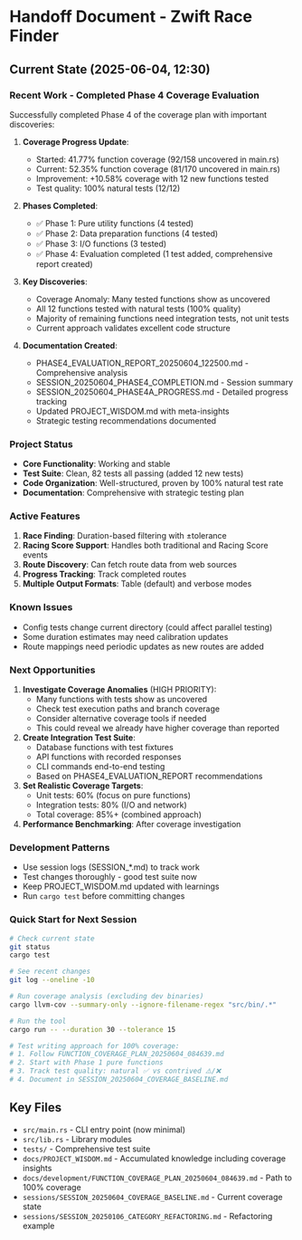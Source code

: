 # Handoff Document - Zwift Race Finder

## Current State (2025-06-04, 12:30)

### Recent Work - Completed Phase 4 Coverage Evaluation
Successfully completed Phase 4 of the coverage plan with important discoveries:

1. **Coverage Progress Update**:
   - Started: 41.77% function coverage (92/158 uncovered in main.rs)
   - Current: 52.35% function coverage (81/170 uncovered in main.rs)
   - Improvement: +10.58% coverage with 12 new functions tested
   - Test quality: 100% natural tests (12/12)

2. **Phases Completed**:
   - ✅ Phase 1: Pure utility functions (4 tested)
   - ✅ Phase 2: Data preparation functions (4 tested)
   - ✅ Phase 3: I/O functions (3 tested)
   - ✅ Phase 4: Evaluation completed (1 test added, comprehensive report created)

3. **Key Discoveries**:
   - Coverage Anomaly: Many tested functions show as uncovered
   - All 12 functions tested with natural tests (100% quality)
   - Majority of remaining functions need integration tests, not unit tests
   - Current approach validates excellent code structure

4. **Documentation Created**:
   - PHASE4_EVALUATION_REPORT_20250604_122500.md - Comprehensive analysis
   - SESSION_20250604_PHASE4_COMPLETION.md - Session summary
   - SESSION_20250604_PHASE4A_PROGRESS.md - Detailed progress tracking
   - Updated PROJECT_WISDOM.md with meta-insights
   - Strategic testing recommendations documented

### Project Status
- **Core Functionality**: Working and stable
- **Test Suite**: Clean, 82 tests all passing (added 12 new tests)
- **Code Organization**: Well-structured, proven by 100% natural test rate
- **Documentation**: Comprehensive with strategic testing plan

### Active Features
1. **Race Finding**: Duration-based filtering with ±tolerance
2. **Racing Score Support**: Handles both traditional and Racing Score events
3. **Route Discovery**: Can fetch route data from web sources
4. **Progress Tracking**: Track completed routes
5. **Multiple Output Formats**: Table (default) and verbose modes

### Known Issues
- Config tests change current directory (could affect parallel testing)
- Some duration estimates may need calibration updates
- Route mappings need periodic updates as new routes are added

### Next Opportunities
1. **Investigate Coverage Anomalies** (HIGH PRIORITY):
   - Many functions with tests show as uncovered
   - Check test execution paths and branch coverage
   - Consider alternative coverage tools if needed
   - This could reveal we already have higher coverage than reported
2. **Create Integration Test Suite**:
   - Database functions with test fixtures
   - API functions with recorded responses
   - CLI commands end-to-end testing
   - Based on PHASE4_EVALUATION_REPORT recommendations
3. **Set Realistic Coverage Targets**:
   - Unit tests: 60% (focus on pure functions)
   - Integration tests: 80% (I/O and network)
   - Total coverage: 85%+ (combined approach)
4. **Performance Benchmarking**: After coverage investigation

### Development Patterns
- Use session logs (SESSION_*.md) to track work
- Test changes thoroughly - good test suite now
- Keep PROJECT_WISDOM.md updated with learnings
- Run `cargo test` before committing changes

### Quick Start for Next Session
```bash
# Check current state
git status
cargo test

# See recent changes
git log --oneline -10

# Run coverage analysis (excluding dev binaries)
cargo llvm-cov --summary-only --ignore-filename-regex "src/bin/.*"

# Run the tool
cargo run -- --duration 30 --tolerance 15

# Test writing approach for 100% coverage:
# 1. Follow FUNCTION_COVERAGE_PLAN_20250604_084639.md
# 2. Start with Phase 1 pure functions
# 3. Track test quality: natural ✅ vs contrived ⚠️/❌
# 4. Document in SESSION_20250604_COVERAGE_BASELINE.md
```

## Key Files
- `src/main.rs` - CLI entry point (now minimal)
- `src/lib.rs` - Library modules
- `tests/` - Comprehensive test suite
- `docs/PROJECT_WISDOM.md` - Accumulated knowledge including coverage insights
- `docs/development/FUNCTION_COVERAGE_PLAN_20250604_084639.md` - Path to 100% coverage
- `sessions/SESSION_20250604_COVERAGE_BASELINE.md` - Current coverage state
- `sessions/SESSION_20250106_CATEGORY_REFACTORING.md` - Refactoring example